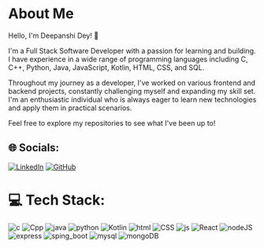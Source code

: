 # About Me

Hello, I'm Deepanshi Dey! 👋

I'm a Full Stack Software Developer with a passion for learning and building. I have experience in a wide range of programming languages including C, C++, Python, Java, JavaScript, Kotlin, HTML, CSS, and SQL.

Throughout my journey as a developer, I've worked on various frontend and backend projects, constantly challenging myself and expanding my skill set. I'm an enthusiastic individual who is always eager to learn new technologies and apply them in practical scenarios.

Feel free to explore my repositories to see what I've been up to!


## 🌐 Socials:
[![LinkedIn](https://img.shields.io/badge/LinkedIn-%230077B5.svg?logo=linkedin&logoColor=white)](https://www.linkedin.com/in/deepanshidey03/) [![GitHub](https://img.shields.io/badge/GitHub-%23181717.svg?logo=github&logoColor=white)](https://github.com/Deepanshi03)

# 💻 Tech Stack:
![c](https://github.com/Deepanshi03/Deepanshi03/assets/92084743/3c2be341-431c-4585-a250-64b7e4b1cbef)
![Cpp](https://github.com/Deepanshi03/Deepanshi03/assets/92084743/620199a3-0a90-443d-b5ee-0a83f700d195)
![java](https://github.com/Deepanshi03/Deepanshi03/assets/92084743/0128652d-d908-45b2-a1b1-2d9455569c3f)
![python](https://github.com/Deepanshi03/Deepanshi03/assets/92084743/b548ebb3-338d-44d1-a53c-faf763e26e68)
![Kotlin](https://github.com/Deepanshi03/Deepanshi03/assets/92084743/f88db419-0b0c-41a0-8dfc-7a111f4de5db)
![html](https://github.com/Deepanshi03/Deepanshi03/assets/92084743/eaaadcfb-547e-455e-ac53-cf7c413524cf)
![CSS](https://github.com/Deepanshi03/Deepanshi03/assets/92084743/d9f8785f-4593-4fee-8c29-52b2c317df64)
![js](https://github.com/Deepanshi03/Deepanshi03/assets/92084743/4b052f70-734b-430e-9e01-f46b8f420a1e)
![React](https://github.com/Deepanshi03/Deepanshi03/assets/92084743/1fa80fa2-660e-4970-9773-302267468415)
![nodeJS](https://github.com/Deepanshi03/Deepanshi03/assets/92084743/bddd34fa-592b-46e3-a981-f7c5a8dbf211)
![express](https://github.com/Deepanshi03/Deepanshi03/assets/92084743/462bd575-bc64-41bc-b571-69298511747a)
![sping_boot](https://github.com/Deepanshi03/Deepanshi03/assets/92084743/1698dfb4-94c5-4d8a-9764-81df30b9e43c)
![mysql](https://github.com/Deepanshi03/Deepanshi03/assets/92084743/f854ad01-8348-4fa3-8e0d-040dc37db48f)
![mongoDB](https://github.com/Deepanshi03/Deepanshi03/assets/92084743/bd53fd2d-0f1b-4a6d-84fd-38425e13a481)



